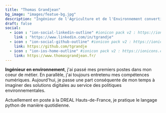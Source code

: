 ```yaml
---
title: "Thomas Grandjean"
bg_image: "images/featue-bg.jpg"
description: "Ingénieur de l'Agriculture et de l'Environnement converti à la programmation python."
draft: false
social:
  - icon : "ion-social-linkedin-outline" #ionicon pack v2 : https://ionicons.com/v2/
    link : "https://www.linkedin.com/in/tgrandje"
  - icon : "ion-social-github-outline" #ionicon pack v2 : https://ionicons.com/v2/
    link: https://github.com/tgrandje
  - icon : "ion-ios-home-outline" #ionicon pack v2 : https://ionicons.com/v2/
    link: https://www.thomasgrandjean.fr/
---
```


**Ingénieur en environnement**, j'ai passé mes premiers postes dans mon coeur de métier. 
En parallèle, j'ai toujours entretenu mes compétences numériques. Aujourd'hui, je passe une part conséquente de mon temps à imaginer des solutions digitales au service des politiques environnementales. 

Actuellement en poste à la DREAL Hauts-de-France, je pratique le langage python de manière quotidienne.